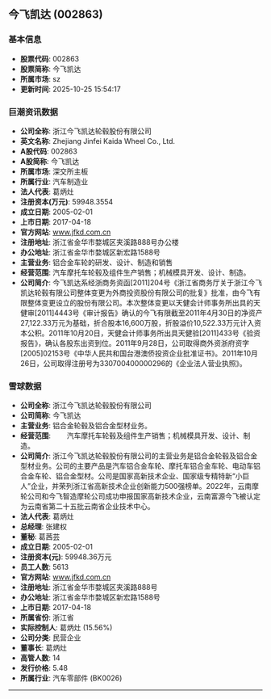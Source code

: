 ## 今飞凯达 (002863)

### 基本信息

- **股票代码**: 002863
- **股票简称**: 今飞凯达
- **所属市场**: sz
- **更新时间**: 2025-10-25 15:54:17

### 巨潮资讯数据

- **公司全称**: 浙江今飞凯达轮毂股份有限公司
- **英文名称**: Zhejiang Jinfei Kaida Wheel Co., Ltd.
- **A股代码**: 002863
- **A股简称**: 今飞凯达
- **所属市场**: 深交所主板
- **所属行业**: 汽车制造业
- **法人代表**: 葛炳灶
- **注册资本(万元)**: 59948.3554
- **成立日期**: 2005-02-01
- **上市日期**: 2017-04-18
- **官方网站**: www.jfkd.com.cn
- **注册地址**: 浙江省金华市婺城区夹溪路888号办公楼
- **办公地址**: 浙江省金华市婺城区新宏路1588号
- **主营业务**: 铝合金车轮的研发、设计、制造和销售
- **经营范围**: 汽车摩托车轮毂及组件生产销售；机械模具开发、设计、制造。
- **公司简介**: 今飞凯达系经浙商务资函[2011]204号《浙江省商务厅关于浙江今飞凯达轮毂有限公司整体变更为外商投资股份有限公司的批复》批准，由今飞有限整体变更设立的股份有限公司。本次整体变更以天健会计师事务所出具的天健审[2011]4443号《审计报告》确认的今飞有限截至2011年4月30日的净资产27,122.33万元为基础，折合股本16,600万股，折股溢价10,522.33万元计入资本公积。2011年10月20日，天健会计师事务所出具天健验[2011]433号《验资报告》，确认各股东出资到位。2011年9月28日，公司取得商外资浙府资字[2005]02153号《中华人民共和国台港澳侨投资企业批准证书》。2011年10月26日，公司取得注册号为330700400000296的《企业法人营业执照》。

### 雪球数据

- **公司全称**: 浙江今飞凯达轮毂股份有限公司
- **公司简称**: 今飞凯达
- **主营业务**: 铝合金轮毂及铝合金型材业务。
- **经营范围**: 　　汽车摩托车轮毂及组件生产销售；机械模具开发、设计、制造。
- **公司简介**: 浙江今飞凯达轮毂股份有限公司的主营业务是铝合金轮毂及铝合金型材业务。公司的主要产品是汽车铝合金车轮、摩托车铝合金车轮、电动车铝合金车轮、铝合金型材。公司是国家高新技术企业、国家级专精特新“小巨人”企业，并荣列浙江省高新技术企业创新能力500强榜单。2022年，云南摩轮公司和今飞智造摩轮公司成功申报国家高新技术企业，云南富源今飞被认定为云南省第二十五批云南省企业技术中心。
- **法人代表**: 葛炳灶
- **总经理**: 张建权
- **董秘**: 葛茜芸
- **成立日期**: 2005-02-01
- **注册资本(元)**: 59948.36万元
- **员工人数**: 5613
- **官方网站**: www.jfkd.com.cn
- **注册地址**: 浙江省金华市婺城区夹溪路888号
- **办公地址**: 浙江省金华市婺城区新宏路1588号
- **上市日期**: 2017-04-18
- **所属省份**: 浙江省
- **实际控制人**: 葛炳灶 (15.56%)
- **公司分类**: 民营企业
- **董事长**: 葛炳灶
- **高管人数**: 14
- **发行价格**: 5.48
- **所属行业**: 汽车零部件 (BK0026)

---